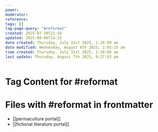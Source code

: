 ```yaml
---
power: 
moderator: 
reference: 
tags: []
tag-page-query: "#reformat"
created: 2025-07-30T21:10
updated: 2025-08-06T14:15
date created: Thursday, July 31st 2025, 1:10:09 am
date modified: Wednesday, August 6th 2025, 2:05:15 am
time created: Thursday, July 31st 2025, 1:10:09 am
last update: Thursday, August 7th 2025, 9:27:03 pm
---
```

# Tag Content for #reformat
# Files with #reformat in frontmatter
- [[permaculture portal]]
- [[fictional literature portal]]